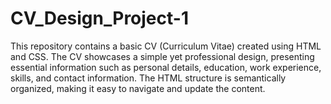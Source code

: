 # CV_Design_Project-1
This repository contains a basic CV (Curriculum Vitae) created using HTML and CSS. The CV showcases a simple yet professional design, presenting essential information such as personal details, education, work experience, skills, and contact information. The HTML structure is semantically organized, making it easy to navigate and update the content.
